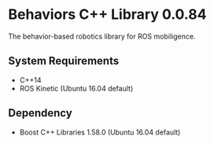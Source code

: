 # Behaviors C++ Library 0.0.84

The behavior-based robotics library for ROS mobiligence.

## System Requirements

- C++14
- ROS Kinetic (Ubuntu 16.04 default)

## Dependency

- Boost C++ Libraries 1.58.0 (Ubuntu 16.04 default)

